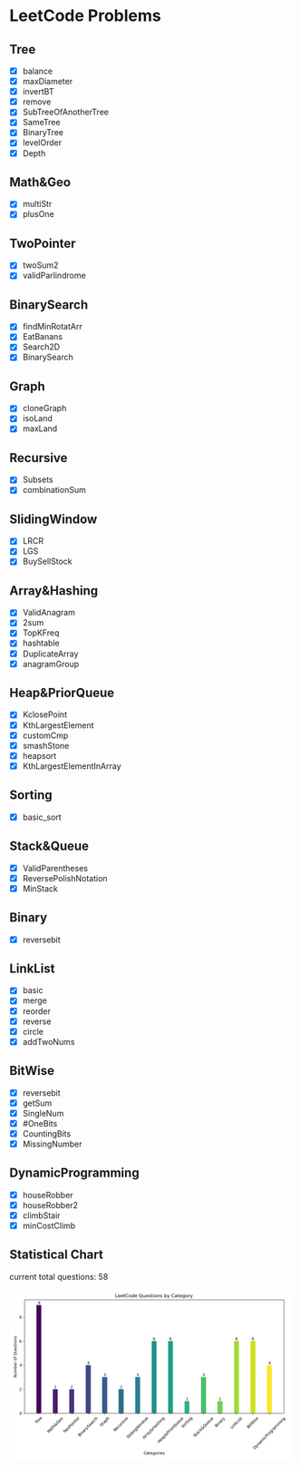 # LeetCode Problems

## Tree
- [x] balance
- [x] maxDiameter
- [x] invertBT
- [x] remove
- [x] SubTreeOfAnotherTree
- [x] SameTree
- [x] BinaryTree
- [x] levelOrder
- [x] Depth

## Math&Geo
- [x] multiStr
- [x] plusOne

## TwoPointer
- [x] twoSum2
- [x] validParlindrome

## BinarySearch
- [x] findMinRotatArr
- [x] EatBanans
- [x] Search2D
- [x] BinarySearch

## Graph
- [x] cloneGraph
- [x] isoLand
- [x] maxLand

## Recursive
- [x] Subsets
- [x] combinationSum

## SlidingWindow
- [x] LRCR
- [x] LGS
- [x] BuySellStock

## Array&Hashing
- [x] ValidAnagram
- [x] 2sum
- [x] TopKFreq
- [x] hashtable
- [x] DuplicateArray
- [x] anagramGroup

## Heap&PriorQueue
- [x] KclosePoint
- [x] KthLargestElement 
- [x] customCmp
- [x] smashStone
- [x] heapsort
- [x] KthLargestElementInArray

## Sorting
- [x] basic_sort

## Stack&Queue
- [x] ValidParentheses
- [x] ReversePolishNotation
- [x] MinStack

## Binary
- [x] reversebit

## LinkList
- [x] basic
- [x] merge
- [x] reorder
- [x] reverse
- [x] circle
- [x] addTwoNums

## BitWise
- [x] reversebit
- [x] getSum
- [x] SingleNum
- [x] #OneBits
- [x] CountingBits
- [x] MissingNumber

## DynamicProgramming
- [x] houseRobber
- [x] houseRobber2
- [x] climbStair
- [x] minCostClimb

## Statistical Chart
current total questions: 58

<img src="chart.png" alt="questions bar chart" width="500">
